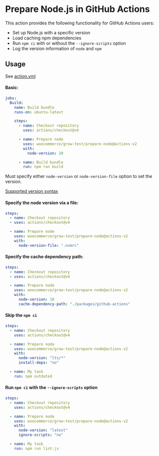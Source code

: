 # Prepare Node.js in GitHub Actions

This action provides the following functionality for GitHub Actions users:

- Set up Node.js with a specific version
- Load caching npm dependencies
- Run `npm ci` with or without the `--ignore-scripts` option
- Log the version information of `node` and `npm`

## Usage

See [action.yml](action.yml)

#### Basic:

```yaml
jobs:
  Build:
    name: Build bundle
    runs-on: ubuntu-latest

    steps:
      - name: Checkout repository
        uses: actions/checkout@v4

      - name: Prepare node
        uses: woocommerce/grow-test/prepare-node@actions-v2
        with:
          node-version: 20

      - name: Build bundle
        run: npm run build
```

Must specify either `node-version` or `node-version-file` option to set the version.

[Supported version syntax](https://github.com/actions/setup-node/blob/v3/README.md#supported-version-syntax)

#### Specify the node version via a file:

```yaml
steps:
  - name: Checkout repository
  - uses: actions/checkout@v4

  - name: Prepare node
    uses: woocommerce/grow-test/prepare-node@actions-v2
    with:
      node-version-file: ".nvmrc"
```

#### Specify the cache dependency path:

```yaml
steps:
  - name: Checkout repository
  - uses: actions/checkout@v4

  - name: Prepare node
    uses: woocommerce/grow-test/prepare-node@actions-v2
    with:
      node-version: 18
      cache-dependency-path: "./packages/github-actions"
```

#### Skip the `npm ci`

```yaml
steps:
  - name: Checkout repository
    uses: actions/checkout@v4

  - name: Prepare node
    uses: woocommerce/grow-test/prepare-node@actions-v2
    with:
      node-version: "lts/*"
      install-deps: "no"

  - name: My task
    run: npm outdated
```

#### Run `npm ci` with the `--ignore-scripts` option

```yaml
steps:
  - name: Checkout repository
    uses: actions/checkout@v4

  - name: Prepare node
    uses: woocommerce/grow-test/prepare-node@actions-v2
    with:
      node-version: "latest"
      ignore-scripts: "no"

  - name: My task
    run: npm run lint:js
```
